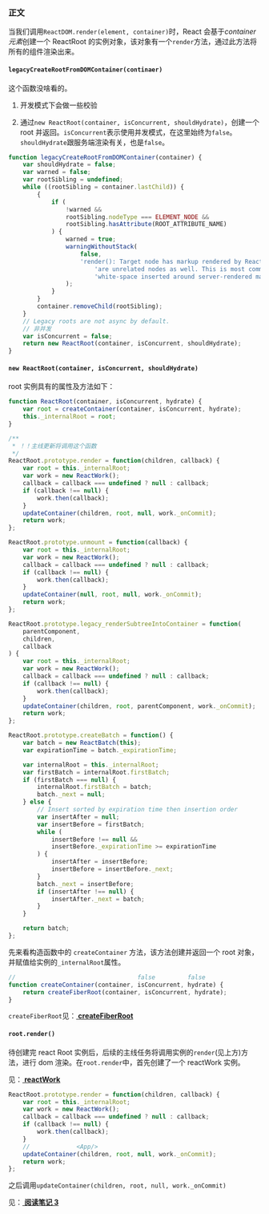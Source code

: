 [createfiberroot]: ./createFiberRoot.md
[reactwork]: ../modules/reactWork.md
[note3]: ../note-3/README.md

### 正文

当我们调用`ReactDOM.render(element, container)`时，React 会基于*container 元素*创建一个 ReactRoot 的实例对象，该对象有一个`render`方法，通过此方法将所有的组件渲染出来。

#### `legacyCreateRootFromDOMContainer(continaer)`

这个函数没啥看的。

1. 开发模式下会做一些校验

2. 通过`new ReactRoot(container, isConcurrent, shouldHydrate)`，创建一个 root 并返回。`isConcurrent`表示使用并发模式，在这里始终为`false`。`shouldHydrate`跟服务端渲染有关，也是`false`。

```javascript
function legacyCreateRootFromDOMContainer(container) {
    var shouldHydrate = false;
    var warned = false;
    var rootSibling = undefined;
    while ((rootSibling = container.lastChild)) {
        {
            if (
                !warned &&
                rootSibling.nodeType === ELEMENT_NODE &&
                rootSibling.hasAttribute(ROOT_ATTRIBUTE_NAME)
            ) {
                warned = true;
                warningWithoutStack(
                    false,
                    'render(): Target node has markup rendered by React, but there ' +
                        'are unrelated nodes as well. This is most commonly caused by ' +
                        'white-space inserted around server-rendered markup.'
                );
            }
        }
        container.removeChild(rootSibling);
    }
    // Legacy roots are not async by default.
    // 非并发
    var isConcurrent = false;
    return new ReactRoot(container, isConcurrent, shouldHydrate);
}
```

#### `new ReactRoot(container, isConcurrent, shouldHydrate)`

root 实例具有的属性及方法如下：

```javascript
function ReactRoot(container, isConcurrent, hydrate) {
    var root = createContainer(container, isConcurrent, hydrate);
    this._internalRoot = root;
}

/**
 * ！！主线更新将调用这个函数
 */
ReactRoot.prototype.render = function(children, callback) {
    var root = this._internalRoot;
    var work = new ReactWork();
    callback = callback === undefined ? null : callback;
    if (callback !== null) {
        work.then(callback);
    }
    updateContainer(children, root, null, work._onCommit);
    return work;
};

ReactRoot.prototype.unmount = function(callback) {
    var root = this._internalRoot;
    var work = new ReactWork();
    callback = callback === undefined ? null : callback;
    if (callback !== null) {
        work.then(callback);
    }
    updateContainer(null, root, null, work._onCommit);
    return work;
};

ReactRoot.prototype.legacy_renderSubtreeIntoContainer = function(
    parentComponent,
    children,
    callback
) {
    var root = this._internalRoot;
    var work = new ReactWork();
    callback = callback === undefined ? null : callback;
    if (callback !== null) {
        work.then(callback);
    }
    updateContainer(children, root, parentComponent, work._onCommit);
    return work;
};

ReactRoot.prototype.createBatch = function() {
    var batch = new ReactBatch(this);
    var expirationTime = batch._expirationTime;

    var internalRoot = this._internalRoot;
    var firstBatch = internalRoot.firstBatch;
    if (firstBatch === null) {
        internalRoot.firstBatch = batch;
        batch._next = null;
    } else {
        // Insert sorted by expiration time then insertion order
        var insertAfter = null;
        var insertBefore = firstBatch;
        while (
            insertBefore !== null &&
            insertBefore._expirationTime >= expirationTime
        ) {
            insertAfter = insertBefore;
            insertBefore = insertBefore._next;
        }
        batch._next = insertBefore;
        if (insertAfter !== null) {
            insertAfter._next = batch;
        }
    }

    return batch;
};
```

先来看构造函数中的 `createContainer` 方法，该方法创建并返回一个 root 对象，并赋值给实例的`_internalRoot`属性。

```javascript
//                                  false         false
function createContainer(container, isConcurrent, hydrate) {
    return createFiberRoot(container, isConcurrent, hydrate);
}
```

`createFiberRoot`见：[ **createFiberRoot** ][createfiberroot]

#### `root.render()`

待创建完 react Root 实例后，后续的主线任务将调用实例的`render`(见上方)方法，进行 dom 渲染。在`root.render`中，首先创建了一个 reactWork 实例。

见：[ **reactWork** ][reactwork]

```javascript
ReactRoot.prototype.render = function(children, callback) {
    var root = this._internalRoot;
    var work = new ReactWork();
    callback = callback === undefined ? null : callback;
    if (callback !== null) {
        work.then(callback);
    }
    //             <App/>
    updateContainer(children, root, null, work._onCommit);
    return work;
};
```

之后调用`updateContainer(children, root, null, work._onCommit)`

见：[ **阅读笔记 3** ][note3]
